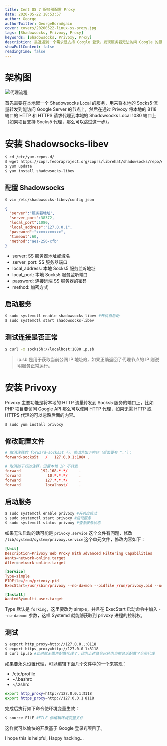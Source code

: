 ```yaml
---
title: Cent OS 7 服务器配置 Proxy
date: 2020-05-22 18:53:57
author: George
authorTwitter: GeorgeBornAgain
cover: covers/20200522-linux-ss-proxy.jpg
tags: [Shadowsocks, Privoxy, Proxy]
keywords: [Shadowsocks, Privoxy, Proxy]
description: 最近遇到一个需求是支持 Google 登录，发现服务器无法访问 Google 的服务器，刚好手里有闲置的 SS 服务器，于是就开始搞起。
showFullContent: false
readingTime: false
---
```


# 架构图

![代理流程](/article/20200522-architecture.png)

首先需要在本地起一个 Shadowsocks Local 的服务，用来将本地的 Socks5 流量转发到能访问 Google Server 的节点上，然后在通过 Privoxy 将本地的 8118 端口的 HTTP 和 HTTPS 请求代理到本地的 Shadowsocks Local 1080 端口上（如果项目支持 Socks5 代理，那么可以跳过这一步）。

# 安装 Shadowsocks-libev

```bash
$ cd /etc/yum.repos.d/
$ wget https://copr.fedoraproject.org/coprs/librehat/shadowsocks/repo/epel-7/librehat-shadowsocks-epel-7.repo
$ yum update
$ yum install shadowsocks-libev
```

## 配置 Shadowsocks

```bash
$ vim /etc/shadowsocks-libev/config.json
```

```json
{
  "server":"服务器地址",
  "server_port":38372,
  "local_port":1080,
  "local_address":"127.0.0.1",
  "password":"xxxxxxxxxxx",
  "timeout":60,
  "method":"aes-256-cfb"
}
```

* server: SS 服务器地址或域名
* server_port: SS 服务器端口
* local_address: 本地 Socks5 服务监听地址
* local_port: 本地 Socks5 服务监听端口
* password: 连接远端 SS 服务器的密码
* method: 加密方式

## 启动服务

```bash
$ sudo systemctl enable shadowsocks-libev #开机自启动
$ sudo systemctl start shadowsocks-libev
```

## 测试连接是否正常

```bash
$ curl -x socks5h://localhost:1080 ip.sb
```
> ip.sb 是用于获取当前公网 IP 地址的，如果正确返回了代理节点的 IP 则说明服务正常运行。

# 安装 Privoxy

Privoxy 主要功能是将本地的 HTTP 流量转发到 Socks5 服务的端口上，比如 PHP 项目要访问 Google  API 那么可以使用 HTTP 代理，如果无需 HTTP 或 HTTPS 代理的可以忽略后面的内容。


```bash
$ sudo yum install privoxy
```

## 修改配置文件

```conf
# 取消注释的 forward-socks5t 行，修改为如下内容（后面要有 "."）：
forward-socks5t   /   127.0.0.1:1080 .

# 取消如下行的注释，设置本地 IP 不转发
forward         192.168.*.*/     .
forward            10.*.*.*/     .
forward           127.*.*.*/     .
forward           localhost/     .
```

## 启动服务

```bash
$ sudo systemctl enable privoxy #开机自启动
$ sudo systemctl start privoxy #启动服务
$ sudo systemctl status privoxy #查看服务状态
```

如果无法启动的话可能是 `privoxy.service` 这个文件有问题，修改 `/lib/systemd/system/privoxy.service` 这个单元文件，修改内容如下：

```conf
[Unit]
Description=Privoxy Web Proxy With Advanced Filtering Capabilities
Wants=network-online.target
After=network-online.target

[Service]
Type=simple
PIDFile=/run/privoxy.pid
ExecStart=/usr/sbin/privoxy --no-daemon --pidfile /run/privoxy.pid --user privoxy /etc/privoxy/config

[Install]
WantedBy=multi-user.target
```

Type 默认是 `forking`，这里要改为 simple，并且在 ExecStart 启动命令中加入 `--no-daemon` 参数，这样 Systemd 就能够获取到 privoxy 进程的控制权。

## 测试

```bash
$ export http_proxy=http://127.0.0.1:8118
$ export https_proxy=http://127.0.0.1:8118
$ curl ip.sb #此时就无需再配置代理了，因为上述命令已经为当前会话配置了全局代理
```

如果要永久设置代理，可以编辑下面几个文件中的一个来实现：

* /etc/profile
* ~/.bashrc
* ~/.zshrc

```bash
export http_proxy=http://127.0.0.1:8118
export https_proxy=http://127.0.0.1:8118
```

完成后执行如下命令使环境变量生效：

```bash
$ source FILE #FILE 你编辑环境变量文件
```

这样就可以愉快的开发基于 Google 登录的项目了。

I hope this is helpful, Happy hacking...